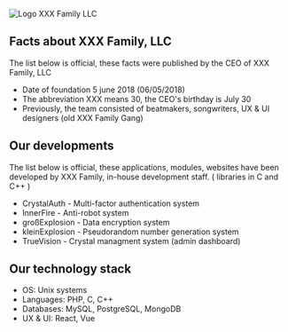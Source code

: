 ![Logo XXX Family LLC](http://crystal.com.by/public/j7WMqTq9rwZpFHNoSQ9ClMjjZEtdz5s2o6v5ZbGi.png) 


## Facts about XXX Family, LLC

The list below is official, these facts were published by the CEO of XXX Family, LLC

* Date of foundation 5 june 2018 (06/05/2018)
* The abbreviation XXX means 30, the CEO's birthday is July 30
* Previously, the team consisted of beatmakers, songwriters, UX & UI designers (old XXX Family Gang)

## Our developments

The list below is official, these applications, modules, websites have been developed by XXX Family, in-house development staff.
( libraries in C and C++ )

* СrystalAuth - Multi-factor authentication system
* InnerFire - Anti-robot system
* großExplosion - Data encryption system
* kleinExplosion - Pseudorandom number generation system
* TrueVision - Crystal managment system (admin dashboard)

## Our technology stack

* OS: Unix systems
* Languages: PHP, C, C++
* Databases: MySQL, PostgreSQL, MongoDB
* UX & UI: React, Vue
